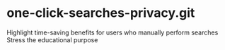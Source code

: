 # one-click-searches-privacy.git
Highlight time-saving benefits for users who manually perform searches Stress the educational purpose
